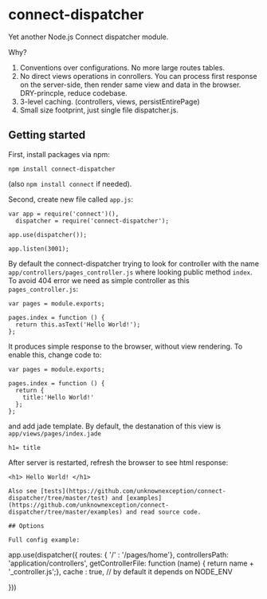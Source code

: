 connect-dispatcher
==================

Yet another Node.js Connect dispatcher module.

Why?

1. Conventions over configurations. No more large routes tables.
2. No direct views operations in conrollers. You can process first response on the server-side, then render same view and data in the browser. DRY-princple, reduce codebase.
2. 3-level caching. (controllers, views, persistEntirePage)
4. Small size footprint, just single file dispatcher.js.



## Getting started

First, install packages via npm:

````
npm install connect-dispatcher
````
(also `npm install connect` if needed).

Second, create new file called `app.js`:

````
var app = require('connect')(),
  dispatcher = require('connect-dispatcher');

app.use(dispatcher());

app.listen(3001);
````

By default the connect-dispatcher trying to look for controller with the name `app/controllers/pages_controller.js` where looking public method `index`. To avoid 404 error we need as simple controller as this `pages_controller.js`:

````
var pages = module.exports;

pages.index = function () {
  return this.asText('Hello World!');
};
````

It produces simple response to the browser, without view rendering. To enable this, change code to:

````
var pages = module.exports;

pages.index = function () {
  return {
    title:'Hello World!'
  };
};
````

and add jade template. By default, the destanation of this view is `app/views/pages/index.jade`

````
h1= title
````

After server is restarted, refresh the browser to see html response:

````
<h1> Hello World! </h1>

Also see [tests](https://github.com/unknownexception/connect-dispatcher/tree/master/test) and [examples](https://github.com/unknownexception/connect-dispatcher/tree/master/examples) and read source code.

## Options

Full config example:

````
app.use(dispatcher({
  routes: { '/' : '/pages/home'}, 
  controllersPath:  'application/controllers',
  getControllerFile: function (name) { return name + '_controller.js';},
  cache : true, // by default it depends on NODE_ENV

}))
````
